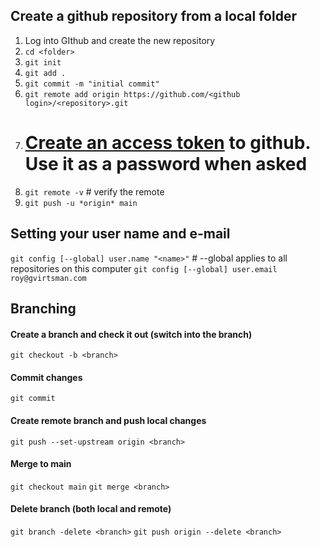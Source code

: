 ## Create a github repository from a local folder
1. Log into GIthub and create the new repository
2. `cd <folder>`
3. `git init`
5. `git add .`
6. `git commit -m "initial commit"`
7. `git remote add origin https://github.com/<github login>/<repository>.git` 
8. # [Create an access token](https://docs.github.com/en/authentication/keeping-your-account-and-data-secure/creating-a-personal-access-token) to github. Use it as a password when asked
9. `git remote -v`  # verify the remote
10. `git push -u *origin* main`
## Setting your user name and e-mail
```git config [--global] user.name "<name>"```  # --global applies to all repositories on this computer
`git config [--global] user.email roy@gvirtsman.com`
## Branching
#### Create a branch and check it out (switch into the branch)
`git checkout -b <branch>`
#### Commit changes
`git commit`
#### Create remote branch and push local changes
`git push --set-upstream origin <branch>`
#### Merge to main
`git checkout main`
`git merge <branch>`
#### Delete branch (both local and remote)
`git branch -delete <branch>`
`git push origin --delete <branch>`


